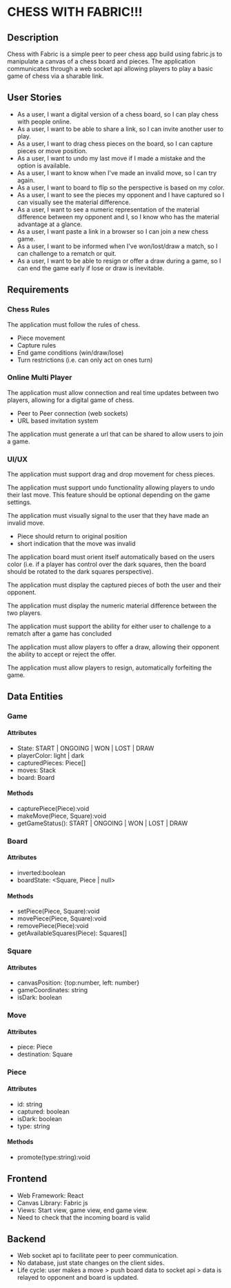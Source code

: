 # CHESS WITH FABRIC!!!
## Description
Chess with Fabric is a simple peer to peer chess app build using fabric.js to manipulate a canvas of a chess board and pieces. The application communicates through a web socket api allowing players to play a basic game of chess via a sharable link.

## User Stories
- As a user, I want a digital version of a chess board, so I can play chess with people online. 
- As a user, I want to be able to share a link, so I can invite another user to play.
- As a user, I want to drag chess pieces on the board, so I can capture pieces or move position. 
- As a user, I want to undo my last move if I made a mistake and the option is available.
- As a user, I want to know when I've made an invalid move, so I can try again. 
- As a user, I want to board to flip so the perspective is based on my color.
- As a user, I want to see the pieces my opponent and I have captured so I can visually see the material difference.
- As a user, I want to see a numeric representation of the material difference between my opponent and I, so I know who has the material advantage at a glance. 
- As a user, I want paste a link in a browser so I can join a new chess game.
- As a user, I want to be informed when I've won/lost/draw a match, so I can challenge to a rematch or quit. 
- As a user, I want to be able to resign or offer a draw during a game, so I can end the game early if lose or draw is inevitable.

## Requirements
### Chess Rules 
The application must follow the rules of chess.
- Piece movement
- Capture rules
- End game conditions (win/draw/lose)
- Turn restrictions (i.e. can only act on ones turn)

### Online Multi Player
The application must allow connection and real time updates between two players, allowing for a digital game of chess.
- Peer to Peer connection (web sockets)
- URL based invitation system

The application must generate a url that can be shared to allow users to join a game. 

### UI/UX
The application must support drag and drop movement for chess pieces.

The application must support undo functionality allowing players to undo their last move. This feature should be optional depending on the game settings.

The application must visually signal to the user that they have made an invalid move.
- Piece should return to original position
- short indication that the move was invalid

The application board must orient itself automatically based on the users color (i.e. if a player has control over the dark squares, then the board should be rotated to the dark squares perspective). 

The application must display the captured pieces of both the user and their opponent.

The application must display the numeric material difference between the two players. 

The application must support the ability for either user to challenge to a rematch after a game has concluded

The application must allow players to offer a draw, allowing their opponent the ability to accept or reject the offer. 

The application must allow players to resign, automatically forfeiting the game.

## Data Entities
### Game
#### Attributes
- State: START | ONGOING | WON | LOST | DRAW
- playerColor: light | dark
- capturedPieces: Piece[]
- moves: Stack<Move>
- board: Board

#### Methods
- capturePiece(Piece):void
- makeMove(Piece, Square):void
- getGameStatus(): START | ONGOING | WON | LOST | DRAW

### Board
#### Attributes
- inverted:boolean
- boardState: <Square, Piece | null>

#### Methods
- setPiece(Piece, Square):void
- movePiece(Piece, Square):void
- removePiece(Piece):void
- getAvailableSquares(Piece): Squares[]

### Square
#### Attributes
- canvasPosition: {top:number, left: number}
- gameCoordinates: string
- isDark: boolean

### Move
#### Attributes
- piece: Piece
- destination: Square
### Piece
#### Attributes
- id: string 
- captured: boolean
- isDark: boolean
- type: string

#### Methods
- promote(type:string):void

## Frontend 
- Web Framework: React
- Canvas Library: Fabric js 
- Views: Start view, game view, end game view.
- Need to check that the incoming board is valid

## Backend 
- Web socket api to facilitate peer to peer communication.
- No database, just state changes on the client sides.
- Life cycle: user makes a move > push board data to socket api > data is relayed to opponent and board is updated.